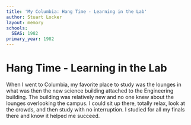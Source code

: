 ```yaml
---
title: 'My Columbia: Hang Time - Learning in the Lab'
author: Stuart Locker
layout: memory
schools:
  SEAS: 1982
primary_year: 1982
---
```

# Hang Time - Learning in the Lab

When I went to Columbia, my favorite place to study was the lounges in what was then the new science building attached to the Engineering building. The building was relatively new and no one knew about the lounges overlooking the campus. I could sit up there, totally relax, look at the crowds, and then study with no interruption. I studied for all my finals there and know it helped me succeed.
